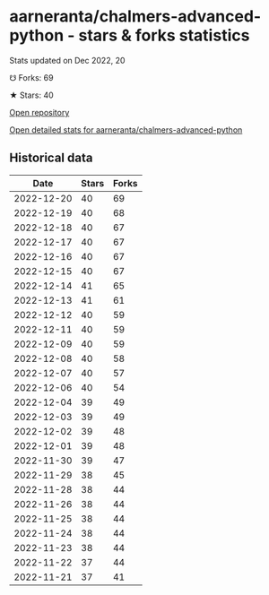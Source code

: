 # aarneranta/chalmers-advanced-python - stars & forks statistics

Stats updated on Dec 2022, 20

☋ Forks: 69

★ Stars: 40

[Open repository](https://github.com/aarneranta/chalmers-advanced-python)

[Open detailed stats for aarneranta/chalmers-advanced-python](https://reviewgithub.com/rep/aarneranta/chalmers-advanced-python)

## Historical data
| Date | Stars | Forks |
|------|-------|-------|
| 2022-12-20 | 40 | 69 | 
| 2022-12-19 | 40 | 68 | 
| 2022-12-18 | 40 | 67 | 
| 2022-12-17 | 40 | 67 | 
| 2022-12-16 | 40 | 67 | 
| 2022-12-15 | 40 | 67 | 
| 2022-12-14 | 41 | 65 | 
| 2022-12-13 | 41 | 61 | 
| 2022-12-12 | 40 | 59 | 
| 2022-12-11 | 40 | 59 | 
| 2022-12-09 | 40 | 59 | 
| 2022-12-08 | 40 | 58 | 
| 2022-12-07 | 40 | 57 | 
| 2022-12-06 | 40 | 54 | 
| 2022-12-04 | 39 | 49 | 
| 2022-12-03 | 39 | 49 | 
| 2022-12-02 | 39 | 48 | 
| 2022-12-01 | 39 | 48 | 
| 2022-11-30 | 39 | 47 | 
| 2022-11-29 | 38 | 45 | 
| 2022-11-28 | 38 | 44 | 
| 2022-11-26 | 38 | 44 | 
| 2022-11-25 | 38 | 44 | 
| 2022-11-24 | 38 | 44 | 
| 2022-11-23 | 38 | 44 | 
| 2022-11-22 | 37 | 44 | 
| 2022-11-21 | 37 | 41 | 

